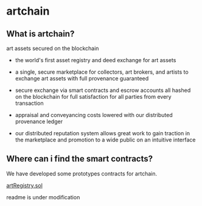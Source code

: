 # artchain

## What is artchain?

art assets secured on the blockchain

* the world's first asset registry and deed exchange for art assets
* a single, secure marketplace for collectors, art brokers, and artists to exchange art assets with full provenance guaranteed

* secure exchange via smart contracts and escrow accounts all hashed on the blockchain for full satisfaction for all parties from every transaction

* appraisal and conveyancing costs lowered with our distributed provenance ledger
* our distributed reputation system allows great work to gain traction in the marketplace and promotion to a wide public on an intuitive interface

## Where can i find the smart contracts?
We have developed some prototypes contracts for artchain. 

[artRegistry.sol](https://github.com/artchain/artchain/blob/master/contract/artchain/artRegistry.sol)

  readme is under modification
